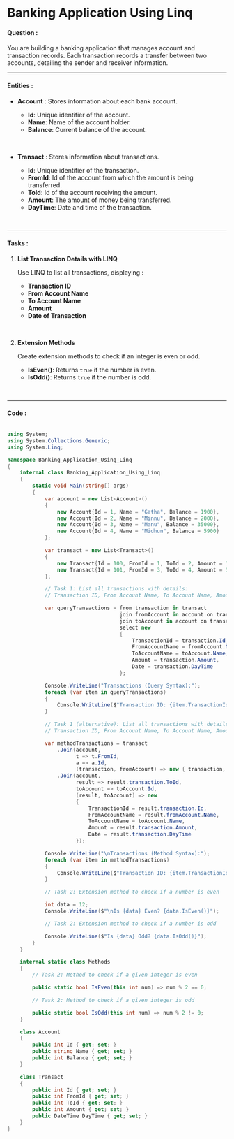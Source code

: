 # Banking Application Using Linq

#### Question :

You are building a banking application that manages account and transaction records. Each transaction records a transfer between two accounts, detailing the sender and receiver information.

---

#### Entities :

- **Account** : Stores information about each bank account.

  - **Id**: Unique identifier of the account.
  - **Name**: Name of the account holder.
  - **Balance**: Current balance of the account.

<br>

- **Transact** : Stores information about transactions.

  - **Id**: Unique identifier of the transaction.
  - **FromId**: Id of the account from which the amount is being transferred.
  - **ToId**: Id of the account receiving the amount.
  - **Amount**: The amount of money being transferred.
  - **DayTime**: Date and time of the transaction.

<br>

---

#### Tasks :

1. **List Transaction Details with LINQ**

   Use LINQ to list all transactions, displaying :

   - **Transaction ID**
   - **From Account Name**
   - **To Account Name**
   - **Amount**
   - **Date of Transaction**

<br>

2. **Extension Methods**

   Create extension methods to check if an integer is even or odd.

   - **IsEven()**: Returns `true` if the number is even.
   - **IsOdd()**: Returns `true` if the number is odd.

<br>

---

#### Code :

```c#

using System;
using System.Collections.Generic;
using System.Linq;

namespace Banking_Application_Using_Linq
{
    internal class Banking_Application_Using_Linq
    {
        static void Main(string[] args)
        {
            var account = new List<Account>()
            {
                new Account{Id = 1, Name = "Gatha", Balance = 1900},
                new Account{Id = 2, Name = "Minnu", Balance = 2000},
                new Account{Id = 3, Name = "Manu", Balance = 35000},
                new Account{Id = 4, Name = "Midhun", Balance = 5900}
            };

            var transact = new List<Transact>()
            {
                new Transact{Id = 100, FromId = 1, ToId = 2, Amount = 1000, DayTime = DateTime.Now},
                new Transact{Id = 101, FromId = 3, ToId = 4, Amount = 500, DayTime = DateTime.Now}
            };

            // Task 1: List all transactions with details:
            // Transaction ID, From Account Name, To Account Name, Amount, and Date of Transaction.

            var queryTransactions = from transaction in transact
                                    join fromAccount in account on transaction.FromId equals fromAccount.Id
                                    join toAccount in account on transaction.ToId equals toAccount.Id
                                    select new
                                    {
                                        TransactionId = transaction.Id,
                                        FromAccountName = fromAccount.Name,
                                        ToAccountName = toAccount.Name,
                                        Amount = transaction.Amount,
                                        Date = transaction.DayTime
                                    };

            Console.WriteLine("Transactions (Query Syntax):");
            foreach (var item in queryTransactions)
            {
                Console.WriteLine($"Transaction ID: {item.TransactionId}, From: {item.FromAccountName} To: {item.ToAccountName}, Amount: {item.Amount}, Date: {item.Date}");
            }

            // Task 1 (alternative): List all transactions with details:
            // Transaction ID, From Account Name, To Account Name, Amount, and Date of Transaction.

            var methodTransactions = transact
                .Join(account,
                      t => t.FromId,
                      a => a.Id,
                      (transaction, fromAccount) => new { transaction, fromAccount })
                .Join(account,
                      result => result.transaction.ToId,
                      toAccount => toAccount.Id,
                      (result, toAccount) => new
                      {
                          TransactionId = result.transaction.Id,
                          FromAccountName = result.fromAccount.Name,
                          ToAccountName = toAccount.Name,
                          Amount = result.transaction.Amount,
                          Date = result.transaction.DayTime
                      });

            Console.WriteLine("\nTransactions (Method Syntax):");
            foreach (var item in methodTransactions)
            {
                Console.WriteLine($"Transaction ID: {item.TransactionId}, From: {item.FromAccountName} To: {item.ToAccountName}, Amount: {item.Amount}, Date: {item.Date}");
            }

            // Task 2: Extension method to check if a number is even

            int data = 12;
            Console.WriteLine($"\nIs {data} Even? {data.IsEven()}");

            // Task 2: Extension method to check if a number is odd

            Console.WriteLine($"Is {data} Odd? {data.IsOdd()}");
        }
    }

    internal static class Methods
    {
        // Task 2: Method to check if a given integer is even

        public static bool IsEven(this int num) => num % 2 == 0;

        // Task 2: Method to check if a given integer is odd

        public static bool IsOdd(this int num) => num % 2 != 0;
    }

    class Account
    {
        public int Id { get; set; }
        public string Name { get; set; }
        public int Balance { get; set; }
    }

    class Transact
    {
        public int Id { get; set; }
        public int FromId { get; set; }
        public int ToId { get; set; }
        public int Amount { get; set; }
        public DateTime DayTime { get; set; }
    }
}

```
